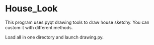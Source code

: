 # House_Look
This program uses pyqt drawing tools to draw house sketchy. You can custom it with different methods.

Load all in one directory and launch drawing.py.
